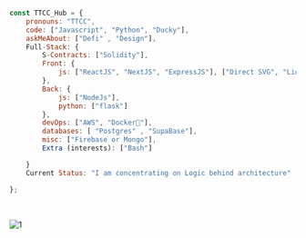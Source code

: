 
```javascript
const TTCC_Hub = {
    pronouns: "TTCC",
    code: ["Javascript", "Python", "Ducky"],
    askMeAbout: ["Defi" , "Design"],
    Full-Stack: {
        S-Contracts: ["Solidity"],
        Front: {
            js: ["ReactJS", "NextJS", "ExpressJS"], ["Direct SVG", "Liquid"]
        },
        Back: {
            js: ["NodeJs"],
            python: ["flask"]
        },
        devOps: ["AWS", "Docker🐳"],
        databases: [ "Postgres" , "SupaBase"],
        misc: ["Firebase or Mongo"],
        Extra (interests): ["Bash"]

    }
    Current Status: "I am concentrating on Logic behind architecture"

};
```

<br>


![1](https://user-images.githubusercontent.com/79540594/214652998-066f2341-5b57-46b4-ad52-4c810717510a.jpg)

